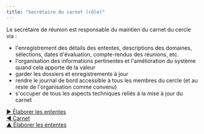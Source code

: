 ```yaml
---
title: "Secrétaire du carnet (rôle)"
---
```



Le secrétaire de réunion est responsable du maintien du carnet du cercle via :

- l'enregistrement des détails des ententes, descriptions des domaines, sélections, dates d'évaluation, compte-rendus des réunions, etc.
- l'organisation des informations pertinentes et l'amélioration du système quand cela apporte de la valeur
- garder les dossiers et enregistrements à jour
- rendre le journal de bord accessible à tous les membres du cercle (et au reste de l'organisation comme convenu)
- s'occuper de tous les aspects techniques reliés à la mise à jour du carnet

[&#9654; Élaborer les ententes](defining-agreements.html)<br/>[&#9664; Carnet](logbook.html)<br/>[&#9650; Élaborer les ententes](defining-agreements.html)

